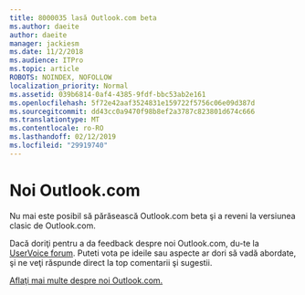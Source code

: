 ```yaml
---
title: 8000035 lasă Outlook.com beta
ms.author: daeite
author: daeite
manager: jackiesm
ms.date: 11/2/2018
ms.audience: ITPro
ms.topic: article
ROBOTS: NOINDEX, NOFOLLOW
localization_priority: Normal
ms.assetid: 039b6814-0af4-4385-9fdf-bbc53ab2e161
ms.openlocfilehash: 5f72e42aaf3524831e159722f5756c06e09d387d
ms.sourcegitcommit: dd43cc0a9470f98b8ef2a3787c823801d674c666
ms.translationtype: MT
ms.contentlocale: ro-RO
ms.lasthandoff: 02/12/2019
ms.locfileid: "29919740"
---
```

# <a name="the-new-outlookcom"></a>Noi Outlook.com

Nu mai este posibil să părăsească Outlook.com beta şi a reveni la versiunea clasic de Outlook.com.
  
Dacă doriţi pentru a da feedback despre noi Outlook.com, du-te la [UserVoice forum](https://go.microsoft.com/fwlink/p/?linkid=851599). Puteti vota pe ideile sau aspecte ar dori să vadă abordate, şi ne veţi răspunde direct la top comentarii şi sugestii.
  
[Aflaţi mai multe despre noi Outlook.com.](https://go.microsoft.com/fwlink/p/?linkid=874356)
  

